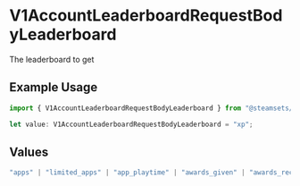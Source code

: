 # V1AccountLeaderboardRequestBodyLeaderboard

The leaderboard to get

## Example Usage

```typescript
import { V1AccountLeaderboardRequestBodyLeaderboard } from "@steamsets/client-ts/models/components";

let value: V1AccountLeaderboardRequestBodyLeaderboard = "xp";
```

## Values

```typescript
"apps" | "limited_apps" | "app_playtime" | "awards_given" | "awards_received" | "bans" | "game_bans" | "vac_bans" | "donations" | "foil_badges" | "normal_badges" | "badges" | "playtime" | "points_given" | "points_received" | "steam_sets" | "xp" | "badge_completion_time" | "badge_highest_level"
```